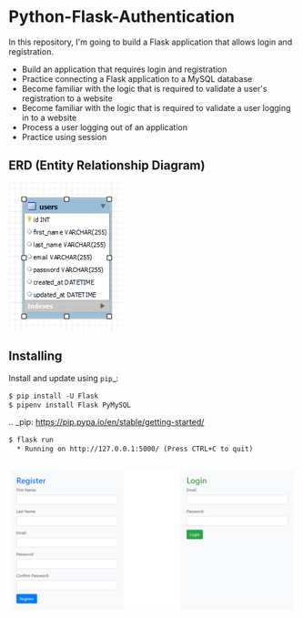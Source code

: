 # Python-Flask-Authentication

In this repository, I'm going to build a Flask application that allows login and registration.

- Build an application that requires login and registration
- Practice connecting a Flask application to a MySQL database
- Become familiar with the logic that is required to validate a user's registration to a website
- Become familiar with the logic that is required to validate a user logging in to a website
- Process a user logging out of an application
- Practice using session

## ERD (Entity Relationship Diagram)

<img src="login_res ERD.png">

## Installing

Install and update using `pip`\_:

    $ pip install -U Flask
    $ pipenv install Flask PyMySQL

.. \_pip: https://pip.pypa.io/en/stable/getting-started/

    $ flask run
      * Running on http://127.0.0.1:5000/ (Press CTRL+C to quit)

##

<img src="img.png">
